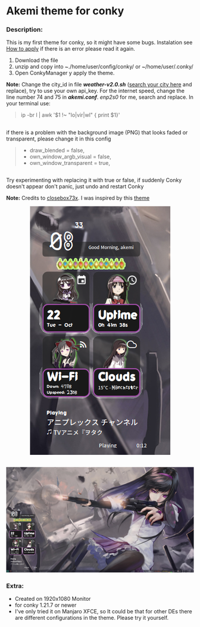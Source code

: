# Akemi theme for conky

### Description: 
This is my first theme for conky, so it might have some bugs. 
Instalation see [How to apply](https://closebox73.wordpress.com/2024/01/02/how-to-apply) if there is an error please read it again.

1. Download the file
2. unzip and copy into ~./home/user/config/conky/ or ~/home/user/.conky/
3. Open ConkyManager y apply the theme.

**Note:** Change the city_id in file _**weather-v2.0.sh**_ ([search your city here](https://openweathermap.org/find) and replace), try to use your own api_key.
For the internet speed, change the line number 74 and 75 in _**akemi.conf**_. *enp2s0* for me, search and replace. In your terminal use: 
> ip -br l | awk '$1 !~ "lo|vir|wl" { print $1}'

##

if there is a problem with the background image (PNG) that looks faded or transparent, please change it in this config
> * draw_blended = false,
> * own_window_argb_visual = false,
> * own_window_transparent = true,

##

Try experimenting with replacing it with true or false, if suddenly Conky doesn't appear don't panic, just undo and restart Conky

**Note:** Credits to [closebox73x](https://store.kde.org/u/closebox73x). I was inspired by this [theme](https://store.kde.org/p/2199800)

<div align="center">
  <img src="images/preview2.png"  />
</div>

##

<div align="right">
  <img src="images/preview1.png"  />
</div>

### Extra:
* Created on 1920x1080 Monitor
* for conky 1.21.7 or newer
* I've only tried it on Manjaro XFCE, so It could be that for other DEs there are different configurations in the theme. Please try it yourself.
